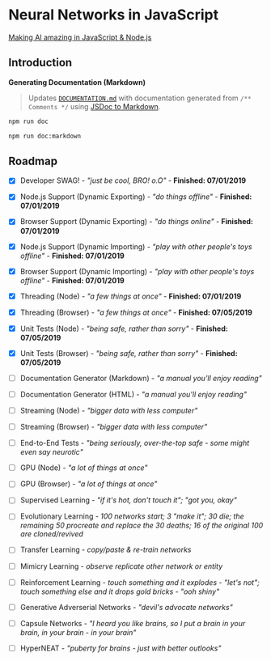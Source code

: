 # Neural Networks in JavaScript

[Making AI amazing in JavaScript & Node.js](https://github.com/liquidcarrot/nn/wiki/Creating-Liquid-Carrot)

## Introduction

**Generating Documentation (Markdown)**
>Updates [`DOCUMENTATION.md`](DOCUMENTATION.md) with documentation generated from `/** Comments */` using [JSDoc to Markdown]().

```bash
npm run doc
```

```bash
npm run doc:markdown
```

## Roadmap

* [x] Developer SWAG! - _"just be cool, BRO! o.O"_ - **Finished: 07/01/2019**

* [x] Node.js Support (Dynamic Exporting) - _"do things offline"_ - **Finished: 07/01/2019**
* [x] Browser Support (Dynamic Exporting) - _"do things online"_ - **Finished: 07/01/2019**

* [x] Node.js Support (Dynamic Importing) - _"play with other people's toys offline"_ - **Finished: 07/01/2019**
* [x] Browser Support (Dynamic Importing) - _"play with other people's toys offline"_ - **Finished: 07/01/2019**

* [x] Threading (Node) - _"a few things at once"_ - **Finished: 07/01/2019**
* [x] Threading (Browser) - _"a few things at once"_ - **Finished: 07/05/2019**

* [x] Unit Tests (Node) - _"being safe, rather than sorry"_ - **Finished: 07/05/2019**
* [x] Unit Tests (Browser) - _"being safe, rather than sorry"_ - **Finished: 07/05/2019**

* [ ] Documentation Generator (Markdown) - _"a manual you'll enjoy reading"_
* [ ] Documentation Generator (HTML) - _"a manual you'll enjoy reading"_

* [ ] Streaming (Node) - _"bigger data with less computer"_
* [ ] Streaming (Browser) - _"bigger data with less computer"_

* [ ] End-to-End Tests - _"being seriously, over-the-top safe - some might even say neurotic"_

* [ ] GPU (Node) - _"a lot of things at once"_
* [ ] GPU (Browser) - _"a lot of things at once"_

* [ ] Supervised Learning - _"if it's hot, don't touch it"; "got you, okay"_
* [ ] Evolutionary Learning - _100 networks start; 3 "make it"; 30 die; the remaining 50 procreate and replace the 30 deaths; 16 of the original 100 are cloned/revived_
* [ ] Transfer Learning - _copy/paste & re-train networks_
* [ ] Mimicry Learning - _observe replicate other network or entity_
* [ ] Reinforcement Learning - _touch something and it explodes - "let's not"; touch something else and it drops gold bricks - "ooh shiny"_

* [ ] Generative Adverserial Networks - _"devil's advocate networks"_
* [ ] Capsule Networks - _"I heard you like brains, so I put a brain in your brain, in your brain - in your brain"_
* [ ] HyperNEAT - _"puberty for brains - just with better outlooks"_
